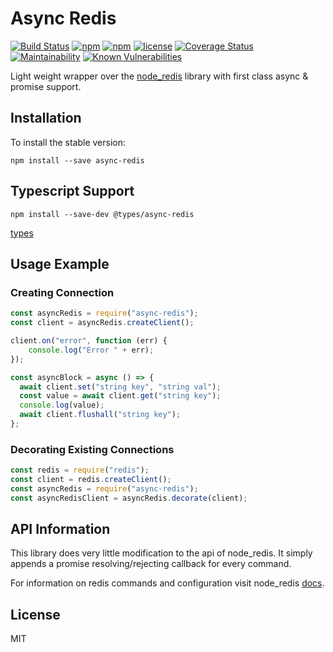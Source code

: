 Async Redis
===========================
[![Build Status](https://travis-ci.org/moaxaca/async-redis.svg?branch=master)](https://travis-ci.org/moaxaca/async-redis)
[![npm](https://img.shields.io/npm/v/async-redis.svg)](https://www.npmjs.com/package/async-redis)
[![npm](https://img.shields.io/npm/dm/async-redis.svg)](https://www.npmjs.com/package/async-redis)
[![license](https://img.shields.io/github/license/mashape/apistatus.svg)](https://github.com/moaxaca/async-redis/blob/master/LICENSE)
[![Coverage Status](https://coveralls.io/repos/github/moaxaca/async-redis/badge.svg)](https://coveralls.io/github/moaxaca/async-redis)
[![Maintainability](https://api.codeclimate.com/v1/badges/141c7e0d80d10b10c42a/maintainability)](https://codeclimate.com/github/moaxaca/async-redis/maintainability)
[![Known Vulnerabilities](https://snyk.io/test/github/moaxaca/async-redis/badge.svg?targetFile=package.json)](https://snyk.io/test/github/moaxaca/async-redis?targetFile=package.json)

Light weight wrapper over the [node_redis](https://github.com/NodeRedis/node_redis) library with first class async & promise support. 

## Installation
To install the stable version:
``` 
npm install --save async-redis
```

## Typescript Support
``` 
npm install --save-dev @types/async-redis
```

[types](https://www.npmjs.com/package/@types/async-redis)

## Usage Example

### Creating Connection
```js
const asyncRedis = require("async-redis");
const client = asyncRedis.createClient();

client.on("error", function (err) {
    console.log("Error " + err);
});

const asyncBlock = async () => {
  await client.set("string key", "string val");
  const value = await client.get("string key");
  console.log(value);
  await client.flushall("string key");
};
```

### Decorating Existing Connections
```js
const redis = require("redis");
const client = redis.createClient();
const asyncRedis = require("async-redis");
const asyncRedisClient = asyncRedis.decorate(client);
```

## API Information
This library does very little modification to the api of node_redis. 
It simply appends a promise resolving/rejecting callback for every command. 

For information on redis commands and configuration visit node_redis 
[docs](http://redis.js.org). 

## License
MIT

